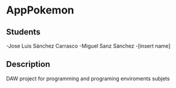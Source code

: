 # AppPokemon

## Students
-Jose Luis Sánchez Carrasco
-Miguel Sanz Sánchez
-[insert name]

## Description
DAW project for programming and programing enviroments subjets

